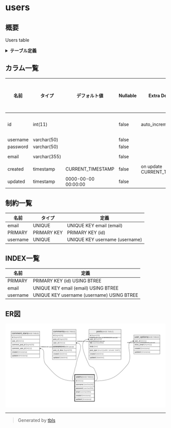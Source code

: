 # users

## 概要

Users table

<details>
<summary><strong>テーブル定義</strong></summary>

```sql
CREATE TABLE `users` (
  `id` int(11) NOT NULL AUTO_INCREMENT,
  `username` varchar(50) NOT NULL,
  `password` varchar(50) NOT NULL,
  `email` varchar(355) NOT NULL COMMENT 'ex. user@example.com',
  `created` timestamp NOT NULL DEFAULT CURRENT_TIMESTAMP ON UPDATE CURRENT_TIMESTAMP,
  `updated` timestamp NOT NULL DEFAULT '0000-00-00 00:00:00',
  PRIMARY KEY (`id`),
  UNIQUE KEY `username` (`username`),
  UNIQUE KEY `email` (`email`)
) ENGINE=InnoDB AUTO_INCREMENT=[Redacted by tbls] DEFAULT CHARSET=latin1 COMMENT='Users table'
```

</details>

## カラム一覧

| 名前       | タイプ          | デフォルト値              | Nullable | Extra Definition            | 子テーブル                                                                                                       | 親テーブル      | コメント                 |
| -------- | ------------ | ------------------- | -------- | --------------------------- | ----------------------------------------------------------------------------------------------------------- | ---------- | -------------------- |
| id       | int(11)      |                     | false    | auto_increment              | [comment_stars](comment_stars.md) [comments](comments.md) [posts](posts.md) [user_options](user_options.md) |            |                      |
| username | varchar(50)  |                     | false    |                             |                                                                                                             |            |                      |
| password | varchar(50)  |                     | false    |                             |                                                                                                             |            |                      |
| email    | varchar(355) |                     | false    |                             |                                                                                                             |            | ex. user@example.com |
| created  | timestamp    | CURRENT_TIMESTAMP   | false    | on update CURRENT_TIMESTAMP |                                                                                                             |            |                      |
| updated  | timestamp    | 0000-00-00 00:00:00 | false    |                             |                                                                                                             |            |                      |

## 制約一覧

| 名前       | タイプ         | 定義                             |
| -------- | ----------- | ------------------------------ |
| email    | UNIQUE      | UNIQUE KEY email (email)       |
| PRIMARY  | PRIMARY KEY | PRIMARY KEY (id)               |
| username | UNIQUE      | UNIQUE KEY username (username) |

## INDEX一覧

| 名前       | 定義                                         |
| -------- | ------------------------------------------ |
| PRIMARY  | PRIMARY KEY (id) USING BTREE               |
| email    | UNIQUE KEY email (email) USING BTREE       |
| username | UNIQUE KEY username (username) USING BTREE |

## ER図

![er](users.svg)

---

> Generated by [tbls](https://github.com/k1LoW/tbls)
